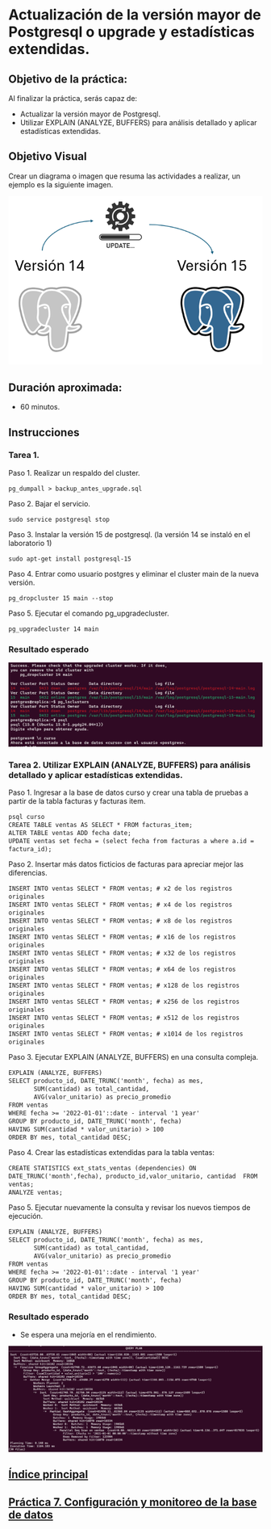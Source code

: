 # Actualización de la versión mayor de Postgresql o upgrade y estadísticas extendidas.

## Objetivo de la práctica:

Al finalizar la práctica, serás capaz de:
- Actualizar la versión mayor de Postgresql.
- Utilizar EXPLAIN (ANALYZE, BUFFERS) para análisis detallado y aplicar estadísticas extendidas.

## Objetivo Visual 

Crear un diagrama o imagen que resuma las actividades a realizar, un ejemplo es la siguiente imagen. 

![diagrama1](../images/lab8/img1.png)

## Duración aproximada:

- 60 minutos.

## Instrucciones

### Tarea 1. 

Paso 1. Realizar un respaldo del cluster.

```shell
pg_dumpall > backup_antes_upgrade.sql
```

Paso 2. Bajar el servicio.

```shell
sudo service postgresql stop
```

Paso 3. Instalar la versión 15 de postgresql. (la versión 14 se instaló en el laboratorio 1)

```shell
sudo apt-get install postgresql-15
```

Paso 4. Entrar como usuario postgres y eliminar el cluster main de la nueva versión.

```shell
pg_dropcluster 15 main --stop
```

Paso 5. Ejecutar el comando pg_upgradecluster.

```shell
pg_upgradecluster 14 main
```

### Resultado esperado

![imagen resultado](../images/lab8/img2.png)



### Tarea 2. Utilizar EXPLAIN (ANALYZE, BUFFERS) para análisis detallado y aplicar estadísticas extendidas.

Paso 1. Ingresar a la base de datos curso y crear una tabla de pruebas a partir de la tabla facturas y facturas item.

```shell
psql curso
CREATE TABLE ventas AS SELECT * FROM facturas_item;
ALTER TABLE ventas ADD fecha date;
UPDATE ventas set fecha = (select fecha from facturas a where a.id = factura_id);
```

Paso 2. Insertar más datos ficticios de facturas para apreciar mejor las diferencias.

```shell
INSERT INTO ventas SELECT * FROM ventas; # x2 de los registros originales
INSERT INTO ventas SELECT * FROM ventas; # x4 de los registros originales
INSERT INTO ventas SELECT * FROM ventas; # x8 de los registros originales
INSERT INTO ventas SELECT * FROM ventas; # x16 de los registros originales
INSERT INTO ventas SELECT * FROM ventas; # x32 de los registros originales
INSERT INTO ventas SELECT * FROM ventas; # x64 de los registros originales
INSERT INTO ventas SELECT * FROM ventas; # x128 de los registros originales
INSERT INTO ventas SELECT * FROM ventas; # x256 de los registros originales
INSERT INTO ventas SELECT * FROM ventas; # x512 de los registros originales
INSERT INTO ventas SELECT * FROM ventas; # x1014 de los registros originales
```

Paso 3. Ejecutar EXPLAIN (ANALYZE, BUFFERS) en una consulta compleja.

```shell
EXPLAIN (ANALYZE, BUFFERS)
SELECT producto_id, DATE_TRUNC('month', fecha) as mes, 
       SUM(cantidad) as total_cantidad, 
       AVG(valor_unitario) as precio_promedio
FROM ventas 
WHERE fecha >= '2022-01-01'::date - interval '1 year'
GROUP BY producto_id, DATE_TRUNC('month', fecha)
HAVING SUM(cantidad * valor_unitario) > 100
ORDER BY mes, total_cantidad DESC;
```

Paso 4. Crear las estadísticas extendidas para la tabla ventas:

```shell
CREATE STATISTICS ext_stats_ventas (dependencies) ON  DATE_TRUNC('month',fecha), producto_id,valor_unitario, cantidad  FROM ventas;
ANALYZE ventas;
```

Paso 5. Ejecutar nuevamente la consulta y revisar los nuevos tiempos de ejecución.

```shell
EXPLAIN (ANALYZE, BUFFERS)
SELECT producto_id, DATE_TRUNC('month', fecha) as mes, 
       SUM(cantidad) as total_cantidad, 
       AVG(valor_unitario) as precio_promedio
FROM ventas 
WHERE fecha >= '2022-01-01'::date - interval '1 year'
GROUP BY producto_id, DATE_TRUNC('month', fecha)
HAVING SUM(cantidad * valor_unitario) > 100
ORDER BY mes, total_cantidad DESC;
```

### Resultado esperado

- Se espera una mejoría en el rendimiento.
  
![imagen resultado](../images/lab8/img3.png)

## [Índice principal](../README.md)

## [Práctica 7. Configuración y monitoreo de la base de datos](./Capítulo7/README.md)
